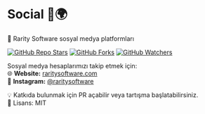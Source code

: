 # Social 📱🌍  
🚀 Rarity Software sosyal medya platformları  

[![GitHub Repo Stars](https://img.shields.io/github/stars/raritysoftware/social?style=social)](https://github.com/raritysoftware/social)
[![GitHub Forks](https://img.shields.io/github/forks/raritysoftware/social?style=social)](https://github.com/raritysoftware/social)
[![GitHub Watchers](https://img.shields.io/github/watchers/raritysoftware/social?style=social)](https://github.com/raritysoftware/social)  

Sosyal medya hesaplarımızı takip etmek için:  
🌐 **Website:** [raritysoftware.com](https://raritymedya.com)  
📸 **Instagram:** [@raritysoftware](https://instagram.com/raritymedya)  

💡 Katkıda bulunmak için PR açabilir veya tartışma başlatabilirsiniz.  
📜 Lisans: MIT
